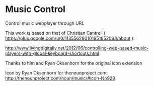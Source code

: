 Music Control
============

Control music webplayer through URL

This work is based on that of Christian Cantrell ( https://plus.google.com/u/0/113556260101951952093/about ):

http://www.livingdigitally.net/2012/06/controlling-web-based-music-players-with-global-keyboard-shortcuts.html

Thanks to him and Ryan Oksenhorn for the original icon extension

Icon by Ryan Oksenhorn for thenounproject.com:
http://thenounproject.com/noun/music/#icon-No928

